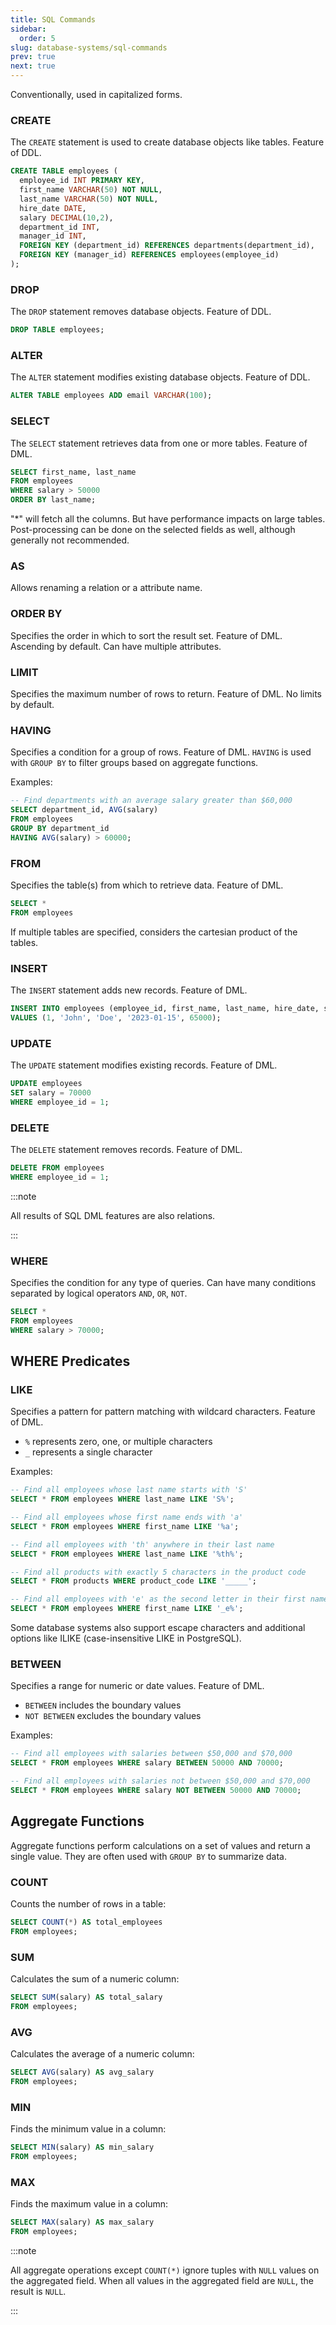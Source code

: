 ```yaml
---
title: SQL Commands
sidebar:
  order: 5
slug: database-systems/sql-commands
prev: true
next: true
---
```



Conventionally, used in capitalized forms.

### CREATE

The `CREATE` statement is used to create database objects like tables. Feature of DDL.

```sql
CREATE TABLE employees (
  employee_id INT PRIMARY KEY,
  first_name VARCHAR(50) NOT NULL,
  last_name VARCHAR(50) NOT NULL,
  hire_date DATE,
  salary DECIMAL(10,2),
  department_id INT,
  manager_id INT,
  FOREIGN KEY (department_id) REFERENCES departments(department_id),
  FOREIGN KEY (manager_id) REFERENCES employees(employee_id)
);
```

### DROP

The `DROP` statement removes database objects. Feature of DDL.

```sql
DROP TABLE employees;
```

### ALTER

The `ALTER` statement modifies existing database objects. Feature of DDL.

```sql
ALTER TABLE employees ADD email VARCHAR(100);
```

### SELECT

The `SELECT` statement retrieves data from one or more tables. Feature of DML.

```sql
SELECT first_name, last_name 
FROM employees 
WHERE salary > 50000
ORDER BY last_name;
```

"*" will fetch all the columns. But have performance impacts on large tables. Post-processing can be done on the selected fields as well, although generally not recommended.

### AS

Allows renaming a relation or a attribute name.

### ORDER BY

Specifies the order in which to sort the result set. Feature of DML. Ascending by default. Can have multiple attributes.

### LIMIT

Specifies the maximum number of rows to return. Feature of DML. No limits by default.

### HAVING

Specifies a condition for a group of rows. Feature of DML. `HAVING` is used with `GROUP BY` to filter groups based on aggregate functions.

Examples:

```sql
-- Find departments with an average salary greater than $60,000
SELECT department_id, AVG(salary)
FROM employees
GROUP BY department_id
HAVING AVG(salary) > 60000;
```

### FROM

Specifies the table(s) from which to retrieve data. Feature of DML.

```sql
SELECT *
FROM employees
```

If multiple tables are specified, considers the cartesian product of the tables.

### INSERT

The `INSERT` statement adds new records. Feature of DML.

```sql
INSERT INTO employees (employee_id, first_name, last_name, hire_date, salary)
VALUES (1, 'John', 'Doe', '2023-01-15', 65000);
```

### UPDATE

The `UPDATE` statement modifies existing records. Feature of DML.

```sql
UPDATE employees
SET salary = 70000
WHERE employee_id = 1;
```

### DELETE

The `DELETE` statement removes records. Feature of DML.

```sql
DELETE FROM employees
WHERE employee_id = 1;
```

:::note

All results of SQL DML features are also relations.

:::

### WHERE

Specifies the condition for any type of queries. Can have many conditions separated by logical operators `AND`, `OR`, `NOT`.

```sql
SELECT *
FROM employees
WHERE salary > 70000;
```

## WHERE Predicates

### LIKE

Specifies a pattern for pattern matching with wildcard characters. Feature of DML.

- `%` represents zero, one, or multiple characters
- `_` represents a single character

Examples:

```sql
-- Find all employees whose last name starts with 'S'
SELECT * FROM employees WHERE last_name LIKE 'S%';

-- Find all employees whose first name ends with 'a'
SELECT * FROM employees WHERE first_name LIKE '%a';

-- Find all employees with 'th' anywhere in their last name
SELECT * FROM employees WHERE last_name LIKE '%th%';

-- Find all products with exactly 5 characters in the product code
SELECT * FROM products WHERE product_code LIKE '_____';

-- Find all employees with 'e' as the second letter in their first name
SELECT * FROM employees WHERE first_name LIKE '_e%';
```

Some database systems also support escape characters and additional options like ILIKE (case-insensitive LIKE in PostgreSQL).

### BETWEEN

Specifies a range for numeric or date values. Feature of DML.

- `BETWEEN` includes the boundary values
- `NOT BETWEEN` excludes the boundary values

Examples:

```sql
-- Find all employees with salaries between $50,000 and $70,000
SELECT * FROM employees WHERE salary BETWEEN 50000 AND 70000;

-- Find all employees with salaries not between $50,000 and $70,000
SELECT * FROM employees WHERE salary NOT BETWEEN 50000 AND 70000;
```

## Aggregate Functions

Aggregate functions perform calculations on a set of values and return a single value. They are often used with `GROUP BY` to summarize data.

### COUNT

Counts the number of rows in a table:

```sql
SELECT COUNT(*) AS total_employees
FROM employees;
```

### SUM

Calculates the sum of a numeric column:

```sql
SELECT SUM(salary) AS total_salary
FROM employees;
```

### AVG

Calculates the average of a numeric column:

```sql
SELECT AVG(salary) AS avg_salary
FROM employees;
```

### MIN

Finds the minimum value in a column:

```sql
SELECT MIN(salary) AS min_salary
FROM employees;
```

### MAX

Finds the maximum value in a column:

```sql
SELECT MAX(salary) AS max_salary
FROM employees;
```

:::note

All aggregate operations except `COUNT(*)` ignore tuples with `NULL` values on the aggregated field. When all values in the aggregated field are `NULL`, the result is `NULL`.

:::
